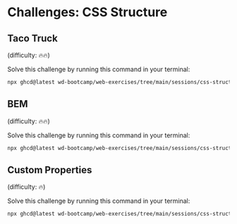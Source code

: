 # Challenges: CSS Structure

## Taco Truck

(difficulty: 🔥🔥)

Solve this challenge by running this command in your terminal:

```bash
npx ghcd@latest wd-bootcamp/web-exercises/tree/main/sessions/css-structure/taco-truck
```

## BEM

(difficulty: 🔥🔥)

Solve this challenge by running this command in your terminal:

```bash
npx ghcd@latest wd-bootcamp/web-exercises/tree/main/sessions/css-structure/bem
```

## Custom Properties

(difficulty: 🔥)

Solve this challenge by running this command in your terminal:

```bash
npx ghcd@latest wd-bootcamp/web-exercises/tree/main/sessions/css-structure/custom-properties
```
